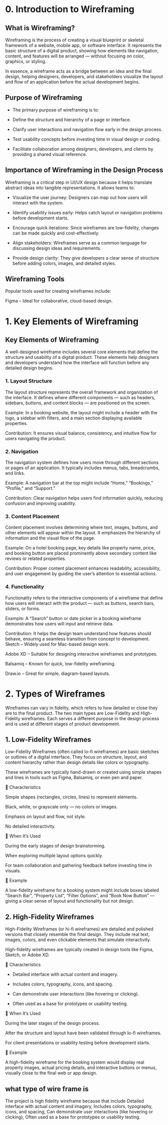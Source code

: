 # 0. Introduction to Wireframing
## What is Wireframing?

Wireframing is the process of creating a visual blueprint or skeletal framework of a website, mobile app, or software interface. It represents the basic structure of a digital product, showing how elements like navigation, content, and features will be arranged — without focusing on color, graphics, or styling.

In essence, a wireframe acts as a bridge between an idea and the final design, helping designers, developers, and stakeholders visualize the layout and flow of an application before the actual development begins.

## Purpose of Wireframing

- The primary purpose of wireframing is to:

- Define the structure and hierarchy of a page or interface.

- Clarify user interactions and navigation flow early in the design process.

- Test usability concepts before investing time in visual design or coding.

- Facilitate collaboration among designers, developers, and clients by providing a shared visual reference.

## Importance of Wireframing in the Design Process

Wireframing is a critical step in UI/UX design because it helps translate abstract ideas into tangible representations. It allows teams to:

- Visualize the user journey: Designers can map out how users will interact with the system.

- Identify usability issues early: Helps catch layout or navigation problems before development starts.

- Encourage quick iterations: Since wireframes are low-fidelity, changes can be made quickly and cost-effectively.

- Align stakeholders: Wireframes serve as a common language for discussing design ideas and requirements.

- Provide design clarity: They give developers a clear sense of structure before adding colors, images, and detailed styles.

## Wireframing Tools

Popular tools used for creating wireframes include:

  Figma – Ideal for collaborative, cloud-based design.

# 1. Key Elements of Wireframing

  ## Key Elements of Wireframing

A well-designed wireframe includes several core elements that define the structure and usability of a digital product. These elements help designers and developers understand how the interface will function before any detailed design begins.

### 1. Layout Structure

The layout structure represents the overall framework and organization of the interface.
It defines where different components — such as headers, sidebars, buttons, and content blocks — are positioned on the screen.

Example: In a booking website, the layout might include a header with the logo, a sidebar with filters, and a main section displaying available properties.

Contribution: It ensures visual balance, consistency, and intuitive flow for users navigating the product.

### 2. Navigation

The navigation system defines how users move through different sections or pages of an application. It typically includes menus, tabs, breadcrumbs, and links.

Example: A navigation bar at the top might include “Home,” “Bookings,” “Profile,” and “Support.”

Contribution: Clear navigation helps users find information quickly, reducing confusion and improving usability.

### 3. Content Placement

Content placement involves determining where text, images, buttons, and other elements will appear within the layout. It emphasizes the hierarchy of information and the visual flow of the page.

Example: On a hotel booking page, key details like property name, price, and booking button are placed prominently above secondary content like reviews or related properties.

Contribution: Proper content placement enhances readability, accessibility, and user engagement by guiding the user’s attention to essential actions.

### 4. Functionality

Functionality refers to the interactive components of a wireframe that define how users will interact with the product — such as buttons, search bars, sliders, or forms.

Example: A “Search” button or date picker in a booking wireframe demonstrates how users will input and retrieve data.

Contribution: It helps the design team understand how features should behave, ensuring a seamless transition from concept to development.
  Sketch – Widely used for Mac-based design work.
  
  Adobe XD – Suitable for designing interactive wireframes and prototypes.
  
  Balsamiq – Known for quick, low-fidelity wireframing.

  Draw.io – Great for simple, diagram-based layouts.

  # 2. Types of Wireframes

Wireframes can vary in fidelity, which refers to how detailed or close they are to the final product. The two main types are Low-Fidelity and High-Fidelity wireframes. Each serves a different purpose in the design process and is used at different stages of product development.

## 1. Low-Fidelity Wireframes

Low-Fidelity Wireframes (often called lo-fi wireframes) are basic sketches or outlines of a digital interface. They focus on structure, layout, and content hierarchy rather than design details like colors or typography.

These wireframes are typically hand-drawn or created using simple shapes and lines in tools such as Figma, Balsamiq, or even pen and paper.

🔹 Characteristics

Simple shapes (rectangles, circles, lines) to represent elements.

Black, white, or grayscale only — no colors or images.

Emphasis on layout and flow, not style.

No detailed interactivity.

🔹 When It’s Used

During the early stages of design brainstorming.

When exploring multiple layout options quickly.

For team collaboration and gathering feedback before investing time in visuals.

🔹 Example

A low-fidelity wireframe for a booking system might include boxes labeled “Search Bar”, “Property List”, “Filter Options”, and “Book Now Button” — giving a clear sense of layout and functionality but not design.

## 2. High-Fidelity Wireframes

High-Fidelity Wireframes (or hi-fi wireframes) are detailed and polished versions that closely resemble the final design. They include real text, images, colors, and even clickable elements that simulate interactivity.

High-fidelity wireframes are typically created in design tools like Figma, Sketch, or Adobe XD.

🔹 Characteristics

- Detailed interface with actual content and imagery.

- Includes colors, typography, icons, and spacing.

- Can demonstrate user interactions (like hovering or clicking).

- Often used as a base for prototypes or usability testing.

🔹 When It’s Used

During the later stages of the design process.

After the structure and layout have been validated through lo-fi wireframes.

For client presentations or usability testing before development starts.

🔹 Example

A high-fidelity wireframe for the booking system would display real property images, actual pricing details, and interactive buttons or menus, visually close to the final web or app design.

## what type of wire frame is 

 The project is high fidelity wireframe because that include  Detailed interface with actual content and imagery, Includes colors, typography, icons, and spacing, Can demonstrate user interactions (like hovering or clicking), Often used as a base for prototypes or usability testing.
